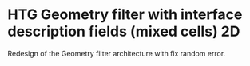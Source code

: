# HTG Geometry filter with interface description fields (mixed cells) 2D

Redesign of the Geometry filter architecture with fix random error.
